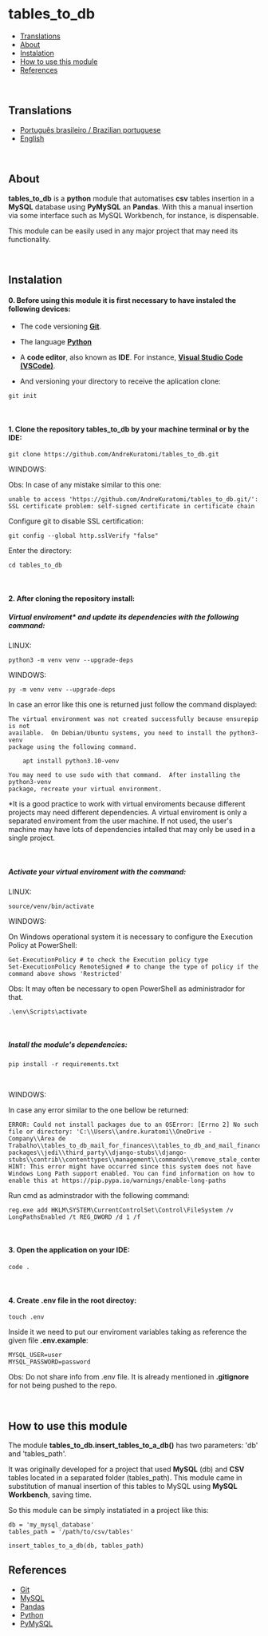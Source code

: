 # tables_to_db

- [Translations](#translations)
- [About](#about)
- [Instalation](#instalation)
- [How to use this module](#How-does-the-module-work)
- [References](#references)

<br>

## Translations

- [Português brasileiro / Brazilian portuguese](https://github.com/AndreKuratomi/tables_to_db/tree/pt_br)
- [English](./README_en-uk.md)

<br>

## About

<b>tables_to_db</b> is a <strong>python</strong> module that automatises <strong>csv</strong> tables insertion in a <strong>MySQL</strong> database using <strong>PyMySQL</strong> an <strong>Pandas</strong>. With this a manual insertion via some interface such as MySQL Workbench, for instance, is dispensable.

This module can be easily used in any major project that may need its functionality.

<br>

## Instalation

<h4>0. Before using this module it is first necessary to have instaled the following devices:</h4>

- The code versioning <b>[Git](https://git-scm.com/downloads)</b>.

- The language <b>[Python](https://www.python.org/downloads/)</b>

- A <b>code editor</b>, also known as <b>IDE</b>. For instance, <strong>[Visual Studio Code (VSCode)](https://code.visualstudio.com/)</strong>.

- <p> And versioning your directory to receive the aplication clone:</p>

```
git init
```

<br>
<h4>1. Clone the repository <b>tables_to_db</b> by your machine terminal or by the IDE:</h4>

```
git clone https://github.com/AndreKuratomi/tables_to_db.git
```

WINDOWS:

Obs: In case of any mistake similar to this one: 

```
unable to access 'https://github.com/AndreKuratomi/tables_to_db.git/': SSL certificate problem: self-signed certificate in certificate chain
```

Configure git to disable SSL certification:

```
git config --global http.sslVerify "false"
```

<p>Enter the directory:</p>

```
cd tables_to_db
```
<br>

<h4>2. After cloning the repository install:</h4>

<h5>Virtual enviroment* and update its dependencies with the following command:</h5>


LINUX:
```
python3 -m venv venv --upgrade-deps
```

WINDOWS:
```
py -m venv venv --upgrade-deps
```

In case an error like this one is returned just follow the command displayed:

```
The virtual environment was not created successfully because ensurepip is not
available.  On Debian/Ubuntu systems, you need to install the python3-venv
package using the following command.

    apt install python3.10-venv

You may need to use sudo with that command.  After installing the python3-venv
package, recreate your virtual environment.
```

*It is a good practice to work with virtual enviroments because different projects may need different dependencies. A virtual enviroment is only a separated enviroment from the user machine. If not used, the user's machine may have lots of dependencies intalled that may only be used in a single project.

<br>
<h5>Activate your virtual enviroment with the command:</h5>

LINUX:
```
source/venv/bin/activate
```

WINDOWS:

On Windows operational system it is necessary to configure the Execution Policy at PowerShell:

```
Get-ExecutionPolicy # to check the Execution policy type
Set-ExecutionPolicy RemoteSigned # to change the type of policy if the command above shows 'Restricted'
```
Obs: It may often be necessary to open PowerShell as administrador for that.

```
.\env\Scripts\activate
```
<br>
<h5>Install the module's dependencies:</h5>

```
pip install -r requirements.txt
```
<br>


WINDOWS:

In case any error similar to the one bellow be returned:

```
ERROR: Could not install packages due to an OSError: [Errno 2] No such file or directory: 'C:\\Users\\andre.kuratomi\\OneDrive - Company\\Área de Trabalho\\tables_to_db_mail_for_finances\\tables_to_db_and_mail_finances\\env\\Lib\\site-packages\\jedi\\third_party\\django-stubs\\django-stubs\\contrib\\contenttypes\\management\\commands\\remove_stale_contenttypes.pyi'
HINT: This error might have occurred since this system does not have Windows Long Path support enabled. You can find information on how to enable this at https://pip.pypa.io/warnings/enable-long-paths
```

Run cmd as adminstrador with the following command:

```
reg.exe add HKLM\SYSTEM\CurrentControlSet\Control\FileSystem /v LongPathsEnabled /t REG_DWORD /d 1 /f
```
<br>

<h4>3. Open the application on your IDE:</h4>

```
code .
```
<br>


<h4>4. Create <b>.env</b> file in the root directoy:</h4>

```
touch .env
```

Inside it we need to put our enviroment variables taking as reference the given file <b>.env.example</b>:

```
MYSQL_USER=user
MYSQL_PASSWORD=password
```

Obs: Do not share info from .env file. It is already mentioned in <b>.gitignore</b> for not being pushed to the repo.

<br>

## How to use this module

The module <b>tables_to_db.insert_tables_to_a_db()</b> has two parameters: 'db' and 'tables_path'.

It was originally developed for a project that used <b>MySQL</b> (db) and <b>CSV</b> tables located in a separated folder (tables_path). This module came in substitution of manual insertion of this tables to MySQL using <b>MySQL Workbench</b>, saving time.

So this module can be simply instatiated in a project like this:

```
db = 'my_mysql_database'
tables_path = '/path/to/csv/tables'

insert_tables_to_a_db(db, tables_path)
```


## References

- [Git](https://git-scm.com/downloads)
- [MySQL](https://https://www.mysql.com/)
- [Pandas](https://pandas.pydata.org/docs/)
- [Python](https://www.python.org/downloads/)
- [PyMySQL](https://pypi.org/project/PyMySQL/)
  
